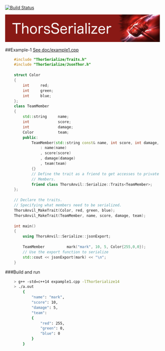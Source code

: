 [![Build Status](https://travis-ci.org/Loki-Astari/ThorsSerializer.svg?branch=master)](https://travis-ci.org/Loki-Astari/ThorsSerializer)

![ThorStream](../img/stream.jpg)

##Example-1 [See doc/example1.cpp](example1.cpp)
````c++
    #include "ThorSerialize/Traits.h"
    #include "ThorSerialize/JsonThor.h"

    struct Color
    {
        int     red;
        int     green;
        int     blue;
    };    
    class TeamMember
    {
        std::string     name;
        int             score;
        int             damage;
        Color           team;
        public:
            TeamMember(std::string const& name, int score, int damage, Color const& team)
                : name(name)
                , score(score)
                , damage(damage)
                , team(team)
            {}
            // Define the trait as a friend to get accesses to private
            // Members.
            friend class ThorsAnvil::Serialize::Traits<TeamMember>;
    };

    // Declare the traits.
    // Specifying what members need to be serialized.
    ThorsAnvil_MakeTrait(Color, red, green, blue);
    ThorsAnvil_MakeTrait(TeamMember, name, score, damage, team);

    int main()
    {
        using ThorsAnvil::Serialize::jsonExport;

        TeamMember          mark("mark", 10, 5, Color{255,0,0});
        // Use the export function to serialize
        std::cout << jsonExport(mark) << "\n";
    }
````

###Build and run
````bash
    > g++ -std=c++14 expample1.cpp -lThorSerialize14
    > ./a.out
        { 
            "name": "mark", 
            "score": 10, 
            "damage": 5, 
            "team": 
            { 
                "red": 255, 
                "green": 0, 
                "blue": 0
            }
        }
````
